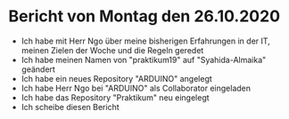 # Bericht von Montag den 26.10.2020
* Ich habe mit Herr Ngo über meine bisherigen Erfahrungen in der IT, meinen Zielen der Woche und die Regeln geredet
* Ich habe meinen Namen von "praktikum19" auf "Syahida-Almaika" geändert
* Ich habe ein neues Repository "ARDUINO" angelegt
* Ich habe Herr Ngo bei "ARDUINO" als Collaborator eingeladen
* Ich habe das Repository "Praktikum" neu eingelegt
* Ich scheibe diesen Bericht

